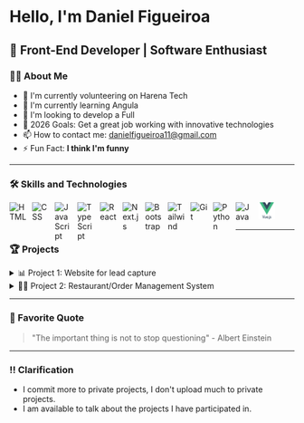 # Hello, I'm Daniel Figueiroa

## 🚀 Front-End Developer | Software Enthusiast 

### 🧑‍💻 About Me

- 🔭 I'm currently volunteering on Harena Tech
- 🌱 I'm currently learning Angula
- 👯 I'm looking to develop a Full
- 🎯 2026 Goals: Get a great job working with innovative technologies
- 📫 How to contact me: danielfigueiroa11@gmail.com
- ⚡ Fun Fact: **I think I'm funny**

---

### 🛠 Skills and Technologies

<img 
    align="left" 
    alt="HTML"
    title="HTML" 
    width="30px" 
    style="padding-right: 10px;" 
    src="https://cdn.jsdelivr.net/gh/devicons/devicon@latest/icons/html5/html5-original.svg" 
/>
<img 
    align="left" 
    alt="CSS" 
    title="CSS"
    width="30px" 
    style="padding-right: 10px;" 
    src="https://cdn.jsdelivr.net/gh/devicons/devicon@latest/icons/css3/css3-original.svg" 
/>
<img 
    align="left" 
    alt="JavaScript" 
    title="JavaScript"
    width="30px" 
    style="padding-right: 10px;" 
    src="https://cdn.jsdelivr.net/gh/devicons/devicon@latest/icons/javascript/javascript-original.svg" 
/>
<img 
    align="left" 
    alt="TypeScript"
    title="TypeScript" 
    width="30px" 
    style="padding-right: 10px;" 
    src="https://cdn.jsdelivr.net/gh/devicons/devicon@latest/icons/typescript/typescript-original.svg" 
/>
<img 
    align="left" 
    alt="React"
    title="React" 
    width="30px" 
    style="padding-right: 10px;" 
    src="https://cdn.jsdelivr.net/gh/devicons/devicon@latest/icons/react/react-original.svg" 
/>
<img 
    align="left" 
    alt="Next.js" 
    title="Next.js"
    width="30px" 
    style="padding-right: 10px;" 
    src="https://cdn.jsdelivr.net/gh/devicons/devicon@latest/icons/nextjs/nextjs-original.svg" 
/>
<img 
    align="left" 
    alt="Bootstrap"
    title="Bootstrap" 
    width="30px" 
    style="padding-right: 10px;" 
    src="https://cdn.jsdelivr.net/gh/devicons/devicon@latest/icons/bootstrap/bootstrap-original.svg" 
/>
<img 
    align="left" 
    alt="Tailwind" 
    title="Tailwind"
    width="30px" 
    style="padding-right: 10px;" 
    src="https://cdn.jsdelivr.net/gh/devicons/devicon@latest/icons/tailwindcss/tailwindcss-original.svg" 
/>
<img 
    align="left" 
    alt="Git" 
    title="Git"
    width="30px" 
    style="padding-right: 10px;" 
    src="https://cdn.jsdelivr.net/gh/devicons/devicon@latest/icons/git/git-original.svg" 
/>
<img 
    align="left" 
    alt="Python" 
    title="Python"
    width="30px" 
    style="padding-right: 10px;" 
    src="https://cdn.jsdelivr.net/gh/devicons/devicon@latest/icons/python/python-original.svg" 
/>
<img 
    align="left" 
    alt="Java" 
    title="Java"
    width="30px" 
    style="padding-right: 10px;" 
    src="https://cdn.jsdelivr.net/gh/devicons/devicon@latest/icons/java/java-original.svg" 
/>
<img 
    align="left" 
    src="https://raw.githubusercontent.com/devicons/devicon/master/icons/vuejs/vuejs-original-wordmark.svg" 
    alt="vuejs" 
    width="30px"
/>

<br/>
<br/>

---

### 🏆 Projects

<details>
  <summary>📊 Project 1: Website for lead capture</summary>
  
  - Description: A website for capturing leads and providing business consultancy
  - Tech Stack: React, Tailwind, Node.js, Typescript
  - [Site](https://fcapjr.com.br/)
</details>

<details>
  <summary>🧑‍💻 Project 2: Restaurant/Order Management System </summary>
  
  - Description: Order and Table Control System
  - Tech Stack: React, Koling, Java, Mongo
  - [Site] (https://cliente.komuapp.com.br/)
</details>

---
### 💬 Favorite Quote

> "The important thing is not to stop questioning" - Albert Einstein

---
### ‼️ Clarification

- I commit more to private projects, I don't upload much to private projects.
- I am available to talk about the projects I have participated in.

<!-- ### 📊 Estatísticas -->

<!-- <p>
  <img 
    align="left" 
    alt="GitHub Stats" 
    height="200" 
    style="padding-right: 10px;" 
    src="https://github-readme-stats.vercel.app/api?username=DanielFigueiroa&show_icons=true&theme=tokyonight&include_all_commits=true&locale=pt-br" 
  />

<img 
      align="left" 
      alt="GitHub Stats" 
      height="200" 
      src="https://github-readme-stats.vercel.app/api/top-langs/?username=DanielFigueiroa&theme=tokyonight&layout=compact&custom_title=Tecnologias&langs_count=9" 
  />

</p> -->
